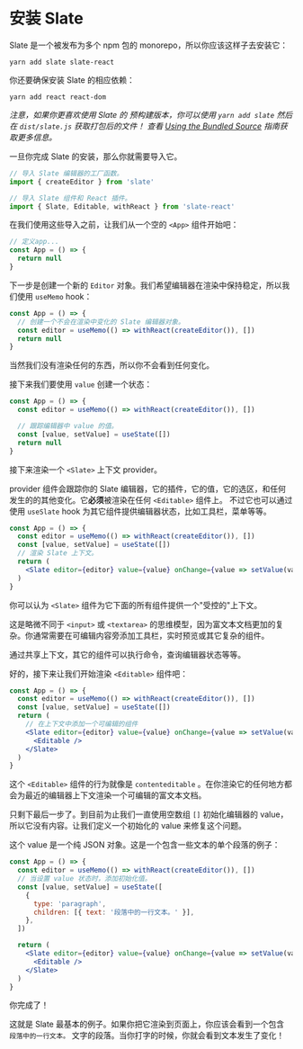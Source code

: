 # 安装 Slate

Slate 是一个被发布为多个 npm 包的 monorepo，所以你应该这样子去安装它：

```
yarn add slate slate-react
```

你还要确保安装 Slate 的相应依赖：

```
yarn add react react-dom
```

_注意，如果你更喜欢使用  Slate 的 预构建版本，你可以使用  `yarn add slate`  然后在  `dist/slate.js` 获取打包后的文件！ 查看 [Using the Bundled Source](./using-the-bundled-source.md) 指南获取更多信息。_

一旦你完成 Slate 的安装，那么你就需要导入它。

```jsx
// 导入 Slate 编辑器的工厂函数。
import { createEditor } from 'slate'

// 导入 Slate 组件和 React 插件。
import { Slate, Editable, withReact } from 'slate-react'
```

在我们使用这些导入之前，让我们从一个空的 `<App>` 组件开始吧：

```jsx
// 定义app...
const App = () => {
  return null
}
```

下一步是创建一个新的 `Editor` 对象。我们希望编辑器在渲染中保持稳定，所以我们使用 `useMemo` hook：

```jsx
const App = () => {
  // 创建一个不会在渲染中变化的 Slate 编辑器对象。
  const editor = useMemo(() => withReact(createEditor()), [])
  return null
}
```

当然我们没有渲染任何的东西，所以你不会看到任何变化。

接下来我们要使用 `value` 创建一个状态：

```jsx
const App = () => {
  const editor = useMemo(() => withReact(createEditor()), [])

  // 跟踪编辑器中 value 的值。
  const [value, setValue] = useState([])
  return null
}
```

接下来渲染一个 `<Slate>` 上下文 provider。

provider 组件会跟踪你的 Slate 编辑器，它的插件，它的值，它的选区，和任何发生的的其他变化。它**必须**被渲染在任何 `<Editable>` 组件上。 不过它也可以通过使用 `useSlate` hook 为其它组件提供编辑器状态，比如工具栏，菜单等等。

```jsx
const App = () => {
  const editor = useMemo(() => withReact(createEditor()), [])
  const [value, setValue] = useState([])
  // 渲染 Slate 上下文。
  return (
    <Slate editor={editor} value={value} onChange={value => setValue(value)} />
  )
}
```

你可以认为 `<Slate>` 组件为它下面的所有组件提供一个"受控的"上下文。

这是略微不同于 `<input>` 或 `<textarea>` 的思维模型，因为富文本文档更加的复杂。你通常需要在可编辑内容旁添加工具栏，实时预览或其它复杂的组件。

通过共享上下文，其它的组件可以执行命令，查询编辑器状态等等。

好的，接下来让我们开始渲染 `<Editable>` 组件吧：

```jsx
const App = () => {
  const editor = useMemo(() => withReact(createEditor()), [])
  const [value, setValue] = useState([])
  return (
    // 在上下文中添加一个可编辑的组件
    <Slate editor={editor} value={value} onChange={value => setValue(value)}>
      <Editable />
    </Slate>
  )
}
```

这个 `<Editable>` 组件的行为就像是 `contenteditable` 。在你渲染它的任何地方都会为最近的编辑器上下文渲染一个可编辑的富文本文档。

只剩下最后一步了。到目前为止我们一直使用空数组 `[]` 初始化编辑器的 value，所以它没有内容。让我们定义一个初始化的 value 来修复这个问题。

这个 value 是一个纯 JSON 对象。这是一个包含一些文本的单个段落的例子：

```jsx
const App = () => {
  const editor = useMemo(() => withReact(createEditor()), [])
  // 当设置 value 状态时，添加初始化值。
  const [value, setValue] = useState([
    {
      type: 'paragraph',
      children: [{ text: '段落中的一行文本。' }],
    },
  ])

  return (
    <Slate editor={editor} value={value} onChange={value => setValue(value)}>
      <Editable />
    </Slate>
  )
}
```

你完成了！

这就是 Slate 最基本的例子。如果你把它渲染到页面上，你应该会看到一个包含 `段落中的一行文本。` 文字的段落。当你打字的时候，你就会看到文本发生了变化！
